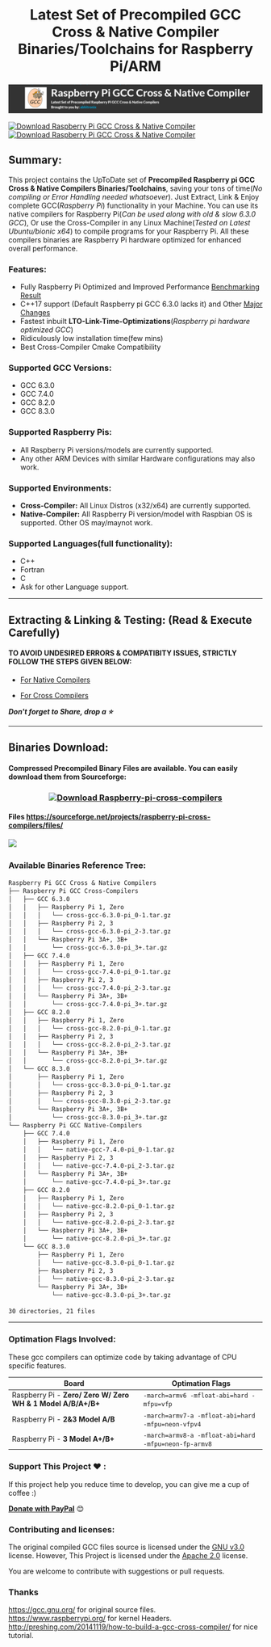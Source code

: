 <h1 align="center">Latest Set of Precompiled GCC Cross & Native Compiler Binaries/Toolchains for Raspberry Pi/ARM</h1> 

<img alt="Main Logo" src="https://raw.githubusercontent.com/abhiTronix/Imbakup/master/Images/CCNC.png">

<a href="https://sourceforge.net/p/raspberry-pi-cross-compilers/"><img alt="Download Raspberry Pi GCC Cross & Native Compiler" src="https://sourceforge.net/sflogo.php?type=17&group_id=3021982" width=200></a> [![Download Raspberry Pi GCC Cross & Native Compiler](https://img.shields.io/sourceforge/dm/raspberry-pi-cross-compilers.svg)](https://sourceforge.net/projects/raspberry-pi-cross-compilers/files/latest/download) 
## Summary:
This project contains the UpToDate set of **Precompiled Raspberry pi GCC Cross & Native Compilers Binaries/Toolchains**, saving your tons of time(*No compiling or Error Handling needed whatsoever*). Just Extract, Link & Enjoy complete GCC(*Raspberry Pi*) functionality in your Machine. You can use its native compilers for Raspberry Pi(*Can be used along with old & slow 6.3.0 GCC*), Or use the Cross-Compiler in any Linux Machine(*Tested on Latest Ubuntu/bionic x64*) to compile programs for your Raspberry Pi. All these compilers binaries are Raspberry Pi hardware optimized for enhanced overall performance. 

### Features:
- Fully Raspberry Pi Optimized and Improved Performance [Benchmarking Result](https://www.phoronix.com/scan.php?page=article&item=gcc-81-benchmarks&num=1)
- C++17 support (Default Raspberry pi GCC 6.3.0 lacks it) and Other [Major Changes](https://www.gnu.org/software/gcc/gcc-8/changes.html)
- Fastest inbuilt **LTO-Link-Time-Optimizations**(*Raspberry pi hardware optimized GCC*)
- Ridiculously low installation time(few mins)
- Best Cross-Compiler Cmake Compatibility

### Supported GCC Versions:
- GCC 6.3.0
- GCC 7.4.0
- GCC 8.2.0
- GCC 8.3.0

### Supported Raspberry Pis:
- All Raspberry Pi versions/models are currently supported. 
- Any other ARM Devices with similar Hardware configurations may also work.

### Supported Environments:
- **Cross-Compiler:** All Linux Distros (x32/x64) are currently supported.
- **Native-Compiler:** All Raspberry Pi version/model with Raspbian OS is supported. Other OS may/maynot work.

### Supported Languages(full functionality):
- C++
- Fortran
- C
- Ask for other Language support.

---

## Extracting & Linking & Testing: (Read & Execute Carefully)

#### **TO AVOID UNDESIRED ERRORS & COMPATIBITY ISSUES, STRICTLY FOLLOW THE STEPS GIVEN BELOW:** 

- [For Native Compilers](https://github.com/abhiTronix/raspberry-pi-cross-compilers/wiki/Native-Compiler:-Linking-&-Testing-Instructions)

- [For Cross Compilers](https://github.com/abhiTronix/raspberry-pi-cross-compilers/wiki/Cross-Compiler:-Linking-&-Testing-Instructions)

***Don't forget to Share, drop a :star:***

---

## Binaries Download:

#### Compressed Precompiled Binary Files are available. You can easily download them from **Sourceforge**: 
<h3 align=center><a href="https://sourceforge.net/projects/raspberry-pi-cross-compilers/files"><img alt="Download Raspberry-pi-cross-compilers" src="https://a.fsdn.com/con/app/sf-download-button"></a></h3>

#### Files https://sourceforge.net/projects/raspberry-pi-cross-compilers/files/  

![](https://github.com/abhiTronix/raspberry-pi-cross-compilers/blob/master/Images/Binaries.png)

### Available Binaries Reference Tree:
```shell
Raspberry Pi GCC Cross & Native Compilers
├── Raspberry Pi GCC Cross-Compilers
│   ├── GCC 6.3.0
│   │   ├── Raspberry Pi 1, Zero
│   │   │   └── cross-gcc-6.3.0-pi_0-1.tar.gz
│   │   ├── Raspberry Pi 2, 3
│   │   │   └── cross-gcc-6.3.0-pi_2-3.tar.gz
│   │   └── Raspberry Pi 3A+, 3B+
│   │       └── cross-gcc-6.3.0-pi_3+.tar.gz
│   ├── GCC 7.4.0
│   │   ├── Raspberry Pi 1, Zero
│   │   │   └── cross-gcc-7.4.0-pi_0-1.tar.gz
│   │   ├── Raspberry Pi 2, 3
│   │   │   └── cross-gcc-7.4.0-pi_2-3.tar.gz
│   │   └── Raspberry Pi 3A+, 3B+
│   │       └── cross-gcc-7.4.0-pi_3+.tar.gz
│   ├── GCC 8.2.0
│   │   ├── Raspberry Pi 1, Zero
│   │   │   └── cross-gcc-8.2.0-pi_0-1.tar.gz
│   │   ├── Raspberry Pi 2, 3
│   │   │   └── cross-gcc-8.2.0-pi_2-3.tar.gz
│   │   └── Raspberry Pi 3A+, 3B+
│   │       └── cross-gcc-8.2.0-pi_3+.tar.gz
│   └── GCC 8.3.0
│       ├── Raspberry Pi 1, Zero
│       │   └── cross-gcc-8.3.0-pi_0-1.tar.gz
│       ├── Raspberry Pi 2, 3
│       │   └── cross-gcc-8.3.0-pi_2-3.tar.gz
│       └── Raspberry Pi 3A+, 3B+
│           └── cross-gcc-8.3.0-pi_3+.tar.gz
└── Raspberry Pi GCC Native-Compilers
    ├── GCC 7.4.0
    │   ├── Raspberry Pi 1, Zero
    │   │   └── native-gcc-7.4.0-pi_0-1.tar.gz
    │   ├── Raspberry Pi 2, 3
    │   │   └── native-gcc-7.4.0-pi_2-3.tar.gz
    │   └── Raspberry Pi 3A+, 3B+
    │       └── native-gcc-7.4.0-pi_3+.tar.gz
    ├── GCC 8.2.0
    │   ├── Raspberry Pi 1, Zero
    │   │   └── native-gcc-8.2.0-pi_0-1.tar.gz
    │   ├── Raspberry Pi 2, 3
    │   │   └── native-gcc-8.2.0-pi_2-3.tar.gz
    │   └── Raspberry Pi 3A+, 3B+
    │       └── native-gcc-8.2.0-pi_3+.tar.gz
    └── GCC 8.3.0
        ├── Raspberry Pi 1, Zero
        │   └── native-gcc-8.3.0-pi_0-1.tar.gz
        ├── Raspberry Pi 2, 3
        │   └── native-gcc-8.3.0-pi_2-3.tar.gz
        └── Raspberry Pi 3A+, 3B+
            └── native-gcc-8.3.0-pi_3+.tar.gz

30 directories, 21 files

```
---

### Optimation Flags Involved:
These gcc compilers can optimize code by taking advantage of CPU specific features. 

|Board|Optimation Flags|
|---|---|
|Raspberry Pi - **Zero/ Zero W/ Zero WH & 1 Model A/B/A+/B+**|`-march=armv6 -mfloat-abi=hard -mfpu=vfp`|
|Raspberry Pi - **2&3 Model A/B**|`-march=armv7-a -mfloat-abi=hard -mfpu=neon-vfpv4`|
|Raspberry Pi - **3 Model A+/B+**|`-march=armv8-a -mfloat-abi=hard -mfpu=neon-fp-armv8`|

### Support This Project :heart: :

If this project help you reduce time to develop, you can give me a cup of coffee :)

[**Donate with PayPal**](https://paypal.me/AbhiTronix?locale.x=en_GB) :blush:


### Contributing and licenses:
The original compiled GCC files source is licensed under the [GNU v3.0](https://www.gnu.org/licenses/gpl-3.0.en.html) license. However, This Project is licensed under the [Apache 2.0](https://github.com/abhiTronix/raspberry-pi-cross-compilers/blob/master/LICENSE) license.

You are welcome to contribute with suggestions or pull requests.
 
### Thanks
https://gcc.gnu.org/ for original source files.   
https://www.raspberrypi.org/ for kernel Headers.   
http://preshing.com/20141119/how-to-build-a-gcc-cross-compiler/ for nice tutorial.   
